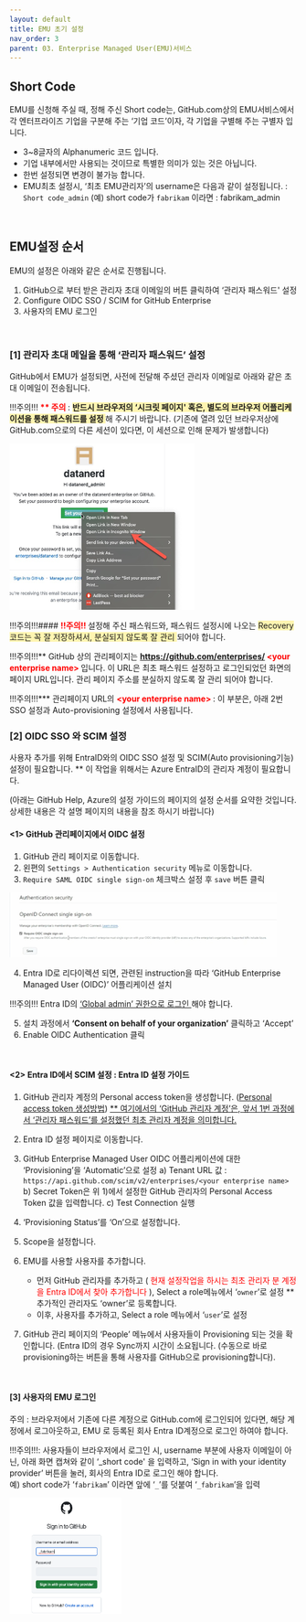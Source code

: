```yaml
---
layout: default
title: EMU 초기 설정
nav_order: 3
parent: 03. Enterprise Managed User(EMU)서비스
---
```


## Short Code

EMU를 신청해 주실 때, 정해 주신 Short code는, GitHub.com상의 EMU서비스에서 각 엔터프라이즈 기업을 구분해 주는 ‘기업 코드’이자, 각 기업을 구별해 주는 구별자 입니다. 
-	3~8글자의 Alphanumeric 코드 입니다. 
-	기업 내부에서만 사용되는 것이므로 특별한 의미가 있는 것은 아닙니다. 
-	한번 설정되면 변경이 불가능 합니다. 
-	EMU최초 설정시, ‘최초 EMU관리자’의 username은 다음과 같이 설정됩니다. 
: `Short code_admin`
(예) short code가 `fabrikam` 이라면 : fabrikam_admin

<br> 

## EMU설정 순서

EMU의 설정은 아래와 같은 순서로 진행됩니다.  

1.	GitHub으로 부터 받은 관리자 초대 이메일의 버튼 클릭하여 ‘관리자 패스워드' 설정
2.	Configure OIDC SSO / SCIM for GitHub Enterprise
3.	사용자의 EMU 로그인

<br>

### [1] 관리자 초대 메일을 통해 ‘관리자 패스워드’ 설정
 
GitHub에서 EMU가 설정되면, 사전에 전달해 주셨던 관리자 이메일로 아래와 같은 초대 이메일이 전송됩니다. 

!!!주의!!! **<span style="color:red"> ** 주의 </span>** : **<span style="background-color:#fff5b1"> 반드시 브라우저의 ‘시크릿 페이지' 혹은, 별도의 브라우저 어플리케이션을 통해 패스워드를 설정 </span>** 해 주시기 바랍니다. (기존에 열려 있던 브라우저상에 GitHub.com으로의 다른 세션이 있다면, 이 세션으로 인해 문제가 발생합니다)


  ![image](./img/adminpw-incognito.png)

!!!주의!!!#### **<span style="color:red"> !!주의!! </span>**   설정해 주신 패스워드와, 패스워드 설정시에 나오는 <span style="background-color:#fff5b1"> Recovery 코드는 꼭 잘 저장하셔서, 분실되지 않도록 잘 관리 </span>  되어야 합니다. 

!!!주의!!!** GitHub 상의 관리페이지는 **<span style="color:red"> https://github.com/enterprises/ \<your enterprise name> </span>**  입니다. 이 URL은 최초 패스워드 설정하고 로그인되었던 화면의 페이지 URL입니다. 관리 페이지 주소를 분실하지 않도록 잘 관리 되어야 합니다. 
  
!!!주의!!!*** 관리페이지 URL의 **<span style="color:red"> \<your enterprise name> </span>**  : 이 부분은, 아래 2번 SSO 설정과 Auto-provisioning 설정에서 사용됩니다.
<br> 

### [2] OIDC SSO 와 SCIM 설정 
  
  사용자 추가를 위해 EntraID와의 OIDC SSO 설정 및 SCIM(Auto provisioning기능) 설정이 필요합니다. 
  ** 이 작업을 위해서는 Azure EntraID의 관리자 계정이 필요합니다. 
  
  (아래는 GitHub Help, Azure의 설정 가이드의 페이지의 설정 순서를 요약한 것입니다. 상세한 내용은 각 설명 페이지의 내용을 참조 하시기 바랍니다)
  
#### <1> GitHub 관리페이지에서 OIDC 설정
  
  1) GitHub 관리 페이지로 이동합니다. 
  2) 왼편의 `Settings > Authentication security` 메뉴로 이동합니다. 
  3) `Require SAML OIDC single sign-on` 체크박스 설정 후 `save` 버튼 클릭

   ![image](./img/oidc-save.png)

   4) Entra ID로 리다이렉션 되면, 관련된 instruction을 따라 ‘GitHub Enterprise Managed User (OIDC)’ 어플리케이션 설치 
   
   !!!주의!!! Entra ID의 <U> ‘Global admin’ 권한으로 로그인 </U>  해야 합니다. 

   5) 설치 과정에서 **‘Consent on behalf of your organization’** 클릭하고 ‘Accept’ 
   6) Enable OIDC Authentication 클릭
   
<br>

#### <2> Entra ID에서 SCIM 설정 : Entra ID 설정 가이드

1)	GitHub 관리자 계정의 Personal access token을 생성합니다. ([Personal access token 생성방법](https://docs.github.com/en/enterprise-cloud@latest/admin/identity-and-access-management/provisioning-user-accounts-for-enterprise-managed-users/configuring-scim-provisioning-for-enterprise-managed-users#creating-a-personal-access-token)) 
 <U> ** 여기에서의 ‘GitHub 관리자 계정’은, 앞서 1번 과정에서 ‘관리자 패스워드’를 설정했던 최초 관리자 계정을 의미합니다. </U> 
2)	Entra ID 설정 페이지로 이동합니다. 
3)	GitHub Enterprise Managed User OIDC 어플리케이션에 대한 ‘Provisioning’을 ‘Automatic’으로 설정
a)	Tenant URL 값 : `https://api.github.com/scim/v2/enterprises/<your enterprise name>`
b)	Secret Token은 위 1)에서 설정한 GitHub 관리자의 Personal Access Token 값을 입력합니다. 
c)	Test Connection 실행
4)	‘Provisioning Status’를 ‘On’으로 설정합니다.
5)	Scope을 설정합니다. 
6)	EMU를 사용할 사용자를 추가합니다. 
    - 먼저 GitHub 관리자를 추가하고 ( <span style="color:red">현재 설정작업을 하시는 최초 관리자 분 계정을 Entra ID에서 찾아  추가합니다 </span>), Select a role메뉴에서 ‘`owner`’로 설정
** 추가적인 관리자도 ‘owner’로 등록합니다.
    - 이후,  사용자를 추가하고, Select a role 메뉴에서 ‘`user`’로 설정

7)	GitHub 관리 페이지의 ‘People’ 메뉴에서 사용자들이 Provisioning 되는 것을 확인합니다. (Entra ID의 경우 Sync까지 시간이 소요됩니다. (수동으로 바로 provisioning하는 버튼을 통해 사용자를 GitHub으로 provisioning합니다). 

<br>

#### [3] 사용자의 EMU 로그인
주의 :  브라우저에서 기존에 다른 계정으로 GitHub.com에 로그인되어 있다면, 해당 계정에서 로그아웃하고, EMU 로 등록된 회사 Entra ID계정으로 로그인 하여야 합니다. 

!!!주의!!!: 사용자들이 브라우저에서 로그인 시,  username 부분에 사용자 이메일이 아닌, 아래 화면 캡쳐와 같이 ‘_short code' 을 입력하고, ‘Sign in with your identity provider’ 버튼을 눌러, 회사의 Entra ID로 로그인 해야 합니다.  
예) short code가 ‘`fabrikam`’ 이라면 앞에 ‘`_`’를 덧붙여 ‘`_fabrikam`’을 입력

 ![image](./img/emulogin.png)